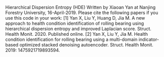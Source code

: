 Hierarchical Dispersion Entropy (HDE) Written by Xiaoan Yan at Nanjing Forestry University, 16-April-2019.
Please cite the following papers if you use this code in your work:
[1] Yan X, Liu Y, Huang D, Jia M. A new approach to health condition identification of rolling bearing using hierarchical dispersion entropy and improved Laplacian score. Struct. Health Monit. 2020. Published online.
[2] Yan X, Liu Y, Jia M. Health condition identification for rolling bearing using a multi-domain indicator-based optimized stacked denoising autoencoder. Struct. Health Monit. 2019: 1475921719893594.
